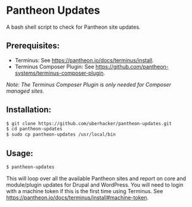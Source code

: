 # Pantheon Updates
A bash shell script to check for Pantheon site updates.

## Prerequisites:
- Terminus: See https://pantheon.io/docs/terminus/install.
- Terminus Composer Plugin: See https://github.com/pantheon-systems/terminus-composer-plugin.

_Note: The Terminus Composer Plugin is only needed for Composer managed sites._

## Installation:
```bash
$ git clone https://github.com/uberhacker/pantheon-updates.git
$ cd pantheon-updates
$ sudo cp pantheon-updates /usr/local/bin
```

## Usage:
```bash
$ pantheon-updates
```
This will loop over all the available Pantheon sites and report on core and module/plugin updates for Drupal and WordPress.  You will need to login with a machine token if this is the first time using Terminus.  See https://pantheon.io/docs/terminus/install#machine-token.
